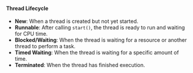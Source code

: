 #### Thread Lifecycle

- **New**: When a thread is created but not yet started.
- **Runnable**: After calling `start()`, the thread is ready to run and waiting for CPU time.
- **Blocked/Waiting**: When the thread is waiting for a resource or another thread to perform a task.
- **Timed Waiting**: When the thread is waiting for a specific amount of time.
- **Terminated**: When the thread has finished execution.

